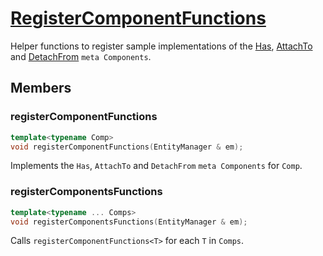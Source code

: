 # [RegisterComponentFunctions](RegisterComponentFunctions.hpp)

Helper functions to register sample implementations of the [Has](../components/meta/Has.md), [AttachTo](../components/meta/AttachTo.md) and [DetachFrom](../components/meta/DetachFrom.md) `meta Components`.

## Members

### registerComponentFunctions

```cpp
template<typename Comp>
void registerComponentFunctions(EntityManager & em);
```

Implements the `Has`, `AttachTo` and `DetachFrom` `meta Components` for `Comp`.

### registerComponentsFunctions

```cpp
template<typename ... Comps>
void registerComponentsFunctions(EntityManager & em);
```

Calls `registerComponentFunctions<T>` for each `T` in `Comps`.